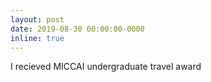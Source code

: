 ```yaml
---
layout: post
date: 2019-08-30 00:00:00-0000
inline: true
---
```


I recieved MICCAI undergraduate travel award
